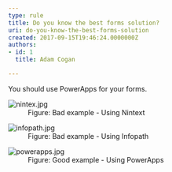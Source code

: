 ```yaml
---
type: rule
title: Do you know the best forms solution?
uri: do-you-know-the-best-forms-solution
created: 2017-09-15T19:46:24.0000000Z
authors:
- id: 1
  title: Adam Cogan

---
```




<span class='intro'> You should use&#160;PowerApps for your forms.<br> </span>

<dl class="badImage"><dt>​​​<img src="nintex.jpg" alt="nintex.jpg" /></dt><dd>Figure&#58; Bad example - Using Nintext</dd></dl><dl class="badImage"><dt><img src="infopath.jpg" alt="infopath.jpg" /></dt><dd>Figure&#58; Bad example - Using Infopath</dd></dl><dl class="goodImage"><dt><img src="powerapps.jpg" alt="powerapps.jpg" /></dt><dd>Figure&#58; Good example - Using PowerApps</dd></dl>
​​



